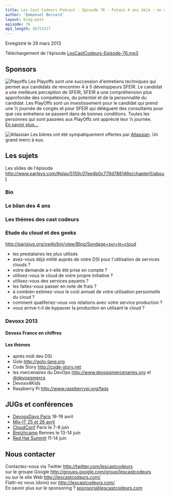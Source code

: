```yaml
---
title: Les Cast Codeurs Podcast - Episode 76 - Putain 4 ans déjà - en direct de Devoxx
author: 'Emmanuel Bernard'
layout: blog-post
episode: 76
mp3_length: 36753317
---
```

Enregistré le 29 mars 2013

Téléchargement de l'épisode [LesCastCodeurs-Episode-76.mp3](http://traffic.libsyn.com/lescastcodeurs/LesCastCodeurs-Episode-76.mp3)

## Sponsors

<p class="sponsor">
<img src="/images/promo/sponsors/sfeir-playoffs-200px.png" alt="Playoffs" />
Les Playoffs sont une succession d'entretiens techniques qui permet aux
candidats de rencontrer 4 à 5 développeurs SFEIR. Le candidat a une meilleure
perception de SFEIR, SFEIR a une compréhension plus approfondie des compétences,
du potentiel et de la personnalité du candidat. Les PlayOffs sont un
investissement pour le candidat qui prend une ½ journée de congés et pour SFEIR
qui délèguent des consultants pour que ces entretiens se passent dans de bonnes
conditions. Toutes les personnes qui sont passées aux PlayOffs ont apprécié leur
½ journée.
<br/>
<a href="http://blog.sfeir.com/2013/02/le-vendredi-apres-midi-jai-playoffs.html">En savoir plus...</a>
</p>

<p class="sponsor">
<img src="/images/promo/sponsors/atlassian-200px.png" alt="Atlassian" />
Les bières ont été sympatiquement offertes par <a href="http://atlassian.fr">Atlassian</a>.
Un grand merci à eux.
</p>

## Les sujets

Les slides de l'épisode <http://www.parleys.com/#play/5159c07ee4b0c779d788146e/chapter0/about>  

### Bio

### Le bilan des 4 ans

### Les thèmes des cast codeurs

### Etude du cloud et des geeks

<http://parisjug.org/xwiki/bin/view/Blog/Sondage+sur+le+cloud>  

- les prestataires les plus utilisés
- avez-vous déjà milité auprès de votre DSI pour l'utilisation de services clouds ?
- votre demande a-t-elle été prise en compte ?
- utilisez-vous le cloud de votre propre initiative ?
- utilisez-vous des services payants ?
- les faites-vous passer en note de frais ?
- à combien estimez-vous le coût annuel de votre utilisation personnelle du cloud ?
- comment qualiferiez-vous vos relations avec votre service production ?
- vous arrive-t-il de bypasser la production en utilisant le cloud ?

### Devoxx 2013

#### Devoxx France en chiffres

#### Les thèmes

- après midi des DSI
- Golo <http://golo-lang.org>  
- Code Story <http://code-story.net>  
- les mercenaires du DevOps <http://www.devopsmercenaries.org> et [@devopsmercs](http://twitter.com/devopsmercs)
- Devoxx4Kids
- Raspberry Pi <http://www.raspberrypi.org/faqs>

## JUGs et conférences

- [DevopsDays Paris](http://devopsdays.org/events/2013-paris/) 18-19 avril
- [Mix-IT 25 et 26 avril](http://www.mix-it.fr/article/31/breaking-news-mix-it-2013-aura-lieu-les-25-et-26)  
- [CloudConf](http://www.cloudconf.eu) Paris le 7-8 juin
- [Breizhcamp](http://www.breizhcamp.org) Rennes le 13-14 juin
- [Red Hat Summit](http://www.redhat.com/summit/) 11-14 juin

## Nous contacter

Contactez-nous via Twitter <http://twitter.com/lescastcodeurs>  
sur le groupe Google <http://groups.google.com/group/lescastcodeurs>  
ou sur le site Web <http://lescastcodeurs.com/>  
Flattr-ez nous (dons) sur <http://lescastcodeurs.com/>  
En savoir plus sur le sponsoring ? sponsors@lescastcodeurs.com
